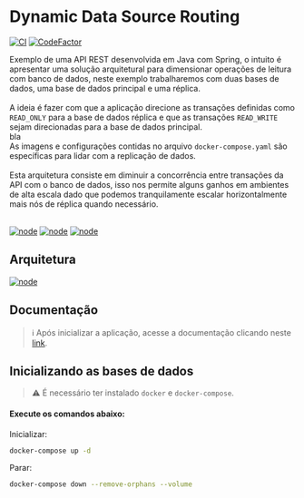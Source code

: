 # Dynamic Data Source Routing

[![CI](https://github.com/jonathanmdr/RoutingDataSource/actions/workflows/maven.yml/badge.svg)](https://github.com/jonathanmdr/RoutingDataSource/actions/workflows/maven.yml)
[![CodeFactor](https://www.codefactor.io/repository/github/jonathanmdr/dynamicdatasourcerouting/badge)](https://www.codefactor.io/repository/github/jonathanmdr/dynamicdatasourcerouting)

Exemplo de uma API REST desenvolvida em Java com Spring, o intuito é apresentar uma solução arquitetural para dimensionar operações de leitura com banco de dados, neste exemplo trabalharemos com duas bases de dados, uma base de dados principal e uma réplica.
</br>
</br>
A ideia é fazer com que a aplicação direcione as transações definidas como `READ_ONLY` para a base de dados réplica e que as transações `READ_WRITE` sejam direcionadas para a base de dados principal.
</br>bla
</br>
As imagens e configurações contidas no arquivo `docker-compose.yaml` são específicas para lidar com a replicação de dados.
</br>
</br>
Esta arquitetura consiste em diminuir a concorrência entre transações da API com o banco de dados, isso nos permite alguns ganhos em ambientes de alta escala dado que podemos tranquilamente escalar horizontalmente mais nós de réplica quando necessário.
</br>
</br>

[![node](https://img.shields.io/badge/AdoptOpenJDK-17-red.svg)](https://adoptopenjdk.net/)
[![node](https://img.shields.io/badge/Spring_Boot-2.7.1-green.svg)](https://spring.io/)
[![node](https://img.shields.io/badge/MySQL-8.0.28-blue.svg)](https://www.mysql.com/)


## Arquitetura
[![node](https://github.com/jonathanmdr/RoutingDataSource/blob/master/docs/replication-databases.png)](https://github.com/jonathanmdr/RoutingDataSource/blob/master)

## Documentação
> :information_source: Após inicializar a aplicação, acesse a documentação clicando neste [link](http://localhost:8080/).

## Inicializando as bases de dados
> :warning: É necessário ter instalado `docker` e `docker-compose`.

#### Execute os comandos abaixo:

Inicializar:
```sh
docker-compose up -d
```
Parar:
```sh
docker-compose down --remove-orphans --volume
```
